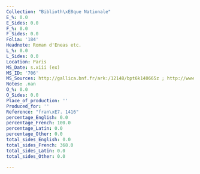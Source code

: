 ```yaml
---
Collection: "Biblioth\xE8que Nationale"
E_%: 0.0
E_Sides: 0.0
F_%: 0.0
F_Sides: 0.0
Folia: '184'
Headnote: Roman d'Eneas etc.
L_%: 0.0
L_Sides: 0.0
Location: Paris
MS_Date: s.xiii (ex)
MS_ID: '706'
MS_Sources: http://gallica.bnf.fr/ark:/12148/bpt6k140665z ; http://www.europeana.eu/portal/en/record/9200365/BibliographicResource_1000056025358.html
Notes: .nan
O_%: 0.0
O_Sides: 0.0
Place_of_production: ''
Produced_for: ''
Reference: "fran\xE7. 1416"
percentage_English: 0.0
percentage_French: 100.0
percentage_Latin: 0.0
percentage_Other: 0.0
total_sides_English: 0.0
total_sides_French: 368.0
total_sides_Latin: 0.0
total_sides_Other: 0.0

---
```

